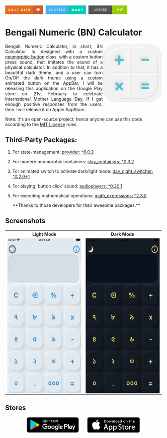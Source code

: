 <img src="screenshots/badges/built-with-love.svg" height="28px"/>&nbsp;&nbsp;<img src="screenshots/badges/flutter-dart.svg" height="28px" />&nbsp;&nbsp;<a href="https://choosealicense.com/licenses/mit/"><img src="screenshots/badges/license-MIT.svg" height="28px" /></a>

# Bengali Numeric (BN) Calculator

<img align="right" src="assets/images/playstore.png" height="190"></img>

<p align="justify" >
Bengali Numeric Calculator, in short, BN Calculator is designed with a custom <a href="lib/src/widget/button_widget.dart">neumorphic button</a> class, with a custom button press sound, that imitates the sound of a physical calculator. In addition to that, it has a beautiful dark theme, and a user can turn On/Off the dark theme using a custom animated button on the AppBar. I will be releasing this application on the Google Play store on 21st February to celebrate International Mother Language Day. If I get enough positive responses from the users, then I will release it on Apple AppStore.
</p>

Note: It's an open-source project; hence anyone can use this code according to the [MIT License](https://choosealicense.com/licenses/mit/) rules.

## Third-Party Packages:

1. For state-management: [provider: ^6.0.2](https://pub.dev/packages/provider)
2. For modern neumorphic containers: [clay_containers: ^0.3.2](https://pub.dev/packages/clay_containers)
3. For animated switch to activate dark/light mode: [day_night_switcher: ^0.2.0+1](https://pub.dev/packages/day_night_switcher)
4. For playing 'button click' sound: [audioplayers: ^0.20.1](https://pub.dev/packages/audioplayers)
5. For executing mathematical operations: [math_expressions: ^2.3.0](https://pub.dev/packages/math_expressions)

   \*\*Thanks to those developers for their awesome packages.\*\*

## Screenshots

<table align="center" style="margin: 0px auto;">
  <tr>
    <th>Light Mode</th>
    <th>Dark Mode</th>
  </tr>
  <tr>
    <td><img align="right" src="screenshots/lightMode.gif" height="500"></img></td>
    <td><img align="right" src="screenshots/darkMode.gif" height="500"></img></td>
  </tr>
  </table>

## Stores

<p align="center">
<a href="https://play.google.com/store/apps"><img src="screenshots/stores_logos/GooglePlay.png" height="50px" /></a>
<a href="https://www.apple.com/app-store/"><img src="screenshots/stores_logos/AppStore.png" height="50px" /></a>
</p>
